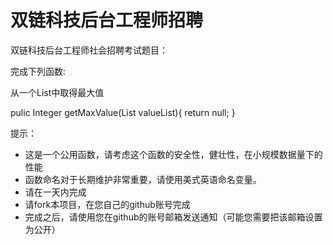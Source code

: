 # 双链科技后台工程师招聘

双链科技后台工程师社会招聘考试题目：



完成下列函数:

从一个List中取得最大值

pulic Integer getMaxValue(List valueList){
    return  null;
}

提示：
* 这是一个公用函数，请考虑这个函数的安全性，健壮性，在小规模数据量下的性能
* 函数命名对于长期维护非常重要，请使用美式英语命名变量。
* 请在一天内完成
* 请fork本项目，在您自己的github账号完成
* 完成之后，请使用您在github的账号邮箱发送通知（可能您需要把该邮箱设置为公开）













